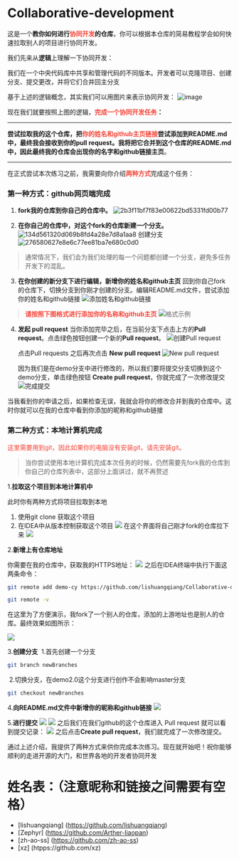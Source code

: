 # Collaborative-development

这是一个**教你如何进行<font class="text-color-1" color="#f44336">协同开发</font>的仓库**，你可以根据本仓库的简易教程学会如何快速拉取别人的项目进行协同开发。

我们先来从**逻辑**上理解一下协同开发：

我们在一个中央代码库中共享和管理代码的不同版本。开发者可以克隆项目、创建分支、提交更改，并将它们合并回主分支

基于上述的逻辑概念，其实我们可以用图片来表示协同开发：
![image](https://github.com/lishuangqiang/Collaborative-development/assets/142634204/9b852b37-9435-4043-af8d-b514f7ab17be)

现在我们就要按照上图的逻辑，**<font class="text-color-01" color="#f44336">完成一个协同开发任务</font>：**


----


 **尝试拉取我的这个仓库，把<font class="text-color-01" color="#f44336">你的姓名和github主页链接</font>尝试添加到README.md中，最终我会接收到你的pull request。我将把它合并到这个仓库的README.md中，因此最终我的仓库会出现你的名字和github链接主页**。



----

在正式尝试本次练习之前，我需要向你介绍<font class="text-color-01" color="#f44336">**两种方式**</font>完成这个任务：

### 第一种方式：github网页端完成

1. **fork我的仓库到你自己的仓库中。**
   ![2b3f11bf7f83e00622bd5331fd00b77](https://github.com/lishuangqiang/Collaborative-development/assets/142634204/9e43ceef-28d9-424c-b367-0c6389997725)

2. **在你自己的仓库中，对这个fork的仓库新建一个分支。**
   ![134d561320d069b8fd4a28e7d8a1aa8](https://github.com/lishuangqiang/Collaborative-development/assets/142634204/18fbbe0c-b72f-4ae8-b67a-6140a9bf1b4c)
   创建分支
   ![276580627e8e6c77ee81ba7e680c0d0](https://github.com/lishuangqiang/Collaborative-development/assets/142634204/99a7b0dc-fa8a-4642-a400-7e24b2adec5c)

 >   通常情况下，我们会为我们处理的每一个问题都创建一个分支，避免多任务开发下的混乱。


3. **在你创建的新分支下进行编辑，新增你的姓名和github主页**
   回到你自己fork的仓库下，切换分支到你刚才创建的分支。编辑README.md文件，尝试添加你的姓名和github链接
   ![添加姓名和github链接](https://markdown.liuchengtu.com/work/uploads/upload_ebe99e70db0eb2543c92fb6ae1731332.png)


> **<font class="text-color-01" color="#f44336">   请按照下图格式进行添加你的名称和github主页</font>**
   ![格式示例](https://markdown.liuchengtu.com/work/uploads/upload_45e3234e66653017475c2e93631e9c03.png)


4. **发起 pull request**
   当你添加完毕之后，在当前分支下点击上方的**Pull request**。点击绿色按钮创建一个新的**Pull request**。
   ![创建Pull request](https://markdown.liuchengtu.com/work/uploads/upload_96ad177843e2c47265b2da76df54cfcf.png)

   点击Pull requests 之后再次点击 **New pull request**
   ![New pull request](https://markdown.liuchengtu.com/work/uploads/upload_e926a66f93f7367d9984c3c1f8e00d28.png)

   因为我们是在demo分支中进行修改的，所以我们要将提交分支切换到这个demo分支，单击绿色按钮 ****Create pull request****，你就完成了一次修改提交
   ![完成提交](https://markdown.liuchengtu.com/work/uploads/upload_530842571f59077d870704167d17ee93.png)

当我看到你的申请之后，如果检查无误，我就会将你的修改合并到我的仓库中。这时你就可以在我的仓库中看到你添加的昵称和github链接
### 第二种方式：本地计算机完成
<font class="text-color-1" color="#f44336">这里需要用到git，因此如果你的电脑没有安装git，请先安装git。</font>


> 当你尝试使用本地计算机完成本次任务的时候，仍然需要先fork我的仓库到你自己的仓库列表中，这部分上面讲过，就不再赘述

1.**拉取这个项目到本地计算机中**

此时你有两种方式将项目拉取到本地

1. 使用git clone 获取这个项目
2. 在IDEA中从版本控制获取这个项目
![](https://markdown.liuchengtu.com/work/uploads/upload_d70cb1101d8496786c9914e860db4853.png)
在这个界面将自己刚才fork的仓库拉下来
![](https://markdown.liuchengtu.com/work/uploads/upload_db89e08054f7c6dec3205c01949d439b.png)

2.**新增上有仓库地址**

你需要在我的仓库中，获取我的HTTPS地址：
![](https://markdown.liuchengtu.com/work/uploads/upload_0079b9af18add1fc3dbddd2afc671bce.png)
之后在IDEA终端中执行下面这两条命令：

```bash
git remote add demo-cy https://github.com/lishuangqiang/Collaborative-development.git

git remote -v
```
在这里为了方便演示，我fork了一个别人的仓库，添加的上游地址也是别人的仓库。最终效果如图所示：

![](https://markdown.liuchengtu.com/work/uploads/upload_20f3c5de68e1d5f69fc59c8f2539d823.png)

3.**创建分支**
​ 1.首先创建一个分支

```bash
git branch newBranches

```

​ 2.切换分支，在demo2.0这个分支进行创作不会影响master分支

```bash
git checkout newBranches
```
4.**向README.md文件中新增你的昵称和github链接**
![](https://markdown.liuchengtu.com/work/uploads/upload_47296b9da6d7ce23970f11d48a50aa12.png)

5.**进行提交**
![](https://markdown.liuchengtu.com/work/uploads/upload_b4503f16172ba42fd21e58309d69d356.png)
![](https://markdown.liuchengtu.com/work/uploads/upload_3bfa864bb034eac4f97fbec85f4f8e48.png)
之后我们在我们github的这个仓库进入 Pull request 就可以看到提交记录：
![](https://markdown.liuchengtu.com/work/uploads/upload_36a4058455f26de3daaa1a4b7db5e008.png)
之后点击****Create pull request****，我们就完成了一次修改提交。

通过上述介绍，我提供了两种方式来供你完成本次练习。现在就开始吧！祝你能够顺利的走进开源的大门，和世界各地的开发者协同开发

# 姓名表：（注意昵称和链接之间需要有空格）
  - [lishuangqiang] (https://github.com/lishuangqiang)
  - [Zephyr] (https://github.com/Arther-liaopan)
  - [zh-ao-ss] (https://github.com/zh-ao-ss)
  - [xz] (htpps://github.com/xz)









